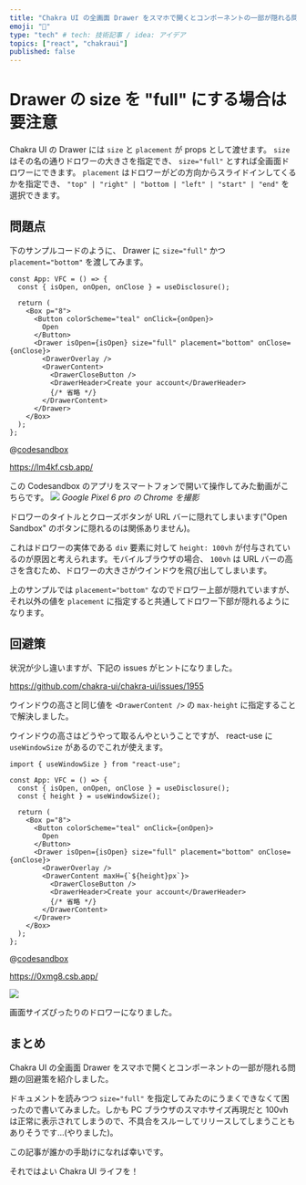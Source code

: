 ```yaml
---
title: "Chakra UI の全画面 Drawer をスマホで開くとコンポーネントの一部が隠れる問題の回避策"
emoji: "📱"
type: "tech" # tech: 技術記事 / idea: アイデア
topics: ["react", "chakraui"]
published: false
---
```


# Drawer の size を "full" にする場合は要注意

Chakra UI の Drawer には `size` と `placement` が props として渡せます。
`size` はその名の通りドロワーの大きさを指定でき、 `size="full"` とすれば全画面ドロワーにできます。
`placement` はドロワーがどの方向からスライドインしてくるかを指定でき、 `"top" | "right" | "bottom | "left" | "start" | "end"` を選択できます。

## 問題点

下のサンプルコードのように、 Drawer に `size="full"` かつ `placement="bottom"` を渡してみます。

```tsx
const App: VFC = () => {
  const { isOpen, onOpen, onClose } = useDisclosure();

  return (
    <Box p="8">
      <Button colorScheme="teal" onClick={onOpen}>
        Open
      </Button>
      <Drawer isOpen={isOpen} size="full" placement="bottom" onClose={onClose}>
        <DrawerOverlay />
        <DrawerContent>
          <DrawerCloseButton />
          <DrawerHeader>Create your account</DrawerHeader>
          {/* 省略 */}
        </DrawerContent>
      </Drawer>
    </Box>
  );
};
```

@[codesandbox](https://codesandbox.io/embed/my-sandbox-lm4kf?fontsize=14&hidenavigation=1&theme=dark)

https://lm4kf.csb.app/

この Codesandbox のアプリをスマートフォンで開いて操作してみた動画がこちらです。
![](https://storage.googleapis.com/zenn-user-upload/6c45f1be387e-20220214.gif)
_Google Pixel 6 pro の Chrome を撮影_

ドロワーのタイトルとクローズボタンが URL バーに隠れてしまいます("Open Sandbox" のボタンに隠れるのは関係ありません)。

これはドロワーの実体である `div` 要素に対して `height: 100vh` が付与されているのが原因と考えられます。モバイルブラウザの場合、 `100vh` は URL バーの高さを含むため、ドロワーの大きさがウインドウを飛び出してしまいます。

上のサンプルでは `placement="bottom"` なのでドロワー上部が隠れていますが、 それ以外の値を `placement` に指定すると共通してドロワー下部が隠れるようになります。

## 回避策

状況が少し違いますが、下記の issues がヒントになりました。

https://github.com/chakra-ui/chakra-ui/issues/1955

ウインドウの高さと同じ値を `<DrawerContent />` の `max-height` に指定することで解決しました。

ウインドウの高さはどうやって取るんやということですが、 react-use に `useWindowSize` があるのでこれが使えます。

```tsx
import { useWindowSize } from "react-use";

const App: VFC = () => {
  const { isOpen, onOpen, onClose } = useDisclosure();
  const { height } = useWindowSize();

  return (
    <Box p="8">
      <Button colorScheme="teal" onClick={onOpen}>
        Open
      </Button>
      <Drawer isOpen={isOpen} size="full" placement="bottom" onClose={onClose}>
        <DrawerOverlay />
        <DrawerContent maxH={`${height}px`}>
          <DrawerCloseButton />
          <DrawerHeader>Create your account</DrawerHeader>
          {/* 省略 */}
        </DrawerContent>
      </Drawer>
    </Box>
  );
};
```

@[codesandbox](https://codesandbox.io/embed/zenn-chakra-drawer-workaround-solved-0xmg8?fontsize=14&hidenavigation=1&theme=dark)

https://0xmg8.csb.app/

![](https://storage.googleapis.com/zenn-user-upload/c6174e2e90ad-20220214.gif)

画面サイズぴったりのドロワーになりました。

## まとめ

Chakra UI の全画面 Drawer をスマホで開くとコンポーネントの一部が隠れる問題の回避策を紹介しました。

ドキュメントを読みつつ `size="full"` を指定してみたのにうまくできなくて困ったので書いてみました。しかも PC ブラウザのスマホサイズ再現だと 100vh は正常に表示されてしまうので、不具合をスルーしてリリースしてしまうこともありそうです…(やりました)。

この記事が誰かの手助けになれば幸いです。

それではよい Chakra UI ライフを！